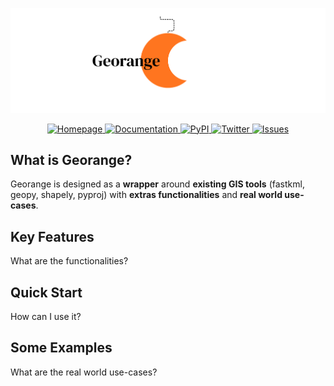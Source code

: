 ![Georange](https://raw.githubusercontent.com/isaacgraper/georange/main/images/cover.png)


<p align="center">
  <a href="https://github.com/isaacgraper/georange">
    <img src="https://img.shields.io/badge/georange-Homepage-blue?style=flat-square&logo=homebridge" alt="Homepage"/>
  </a>
  <a href="https://github.com/isaacgraper/georange/tree/main/docs">
    <img src="https://img.shields.io/badge/Docs-ReadTheDocs-orange?style=flat-square&logo=read-the-docs&logoColor=white" alt="Documentation"/>
  </a>
  <a href="https://pypi.org/project/georange/">
    <img src="https://img.shields.io/badge/PyPI-georange-red?style=flat-square&logo=pypi" alt="PyPI"/>
  </a>
  <a href="https://x.com/isaacgraper">
    <img src="https://img.shields.io/badge/Follow-@isaacgraper-1DA1F2?style=flat-square&logo=x&logoColor=white" alt="Twitter"/>
  </a>
  <a href="https://github.com/isaacgraper/georange/issues">
    <img src="https://img.shields.io/badge/Issues-GitHub-181717?style=flat-square&logo=github&logoColor=white" alt="Issues"/>
  </a>
</p>

## What is Georange?

Georange is designed as a **wrapper** around **existing GIS tools** (fastkml, geopy, shapely, pyproj) with **extras functionalities** and **real world use-cases**.

## Key Features

What are the functionalities?

## Quick Start

How can I use it?

## Some Examples

What are the real world use-cases?
